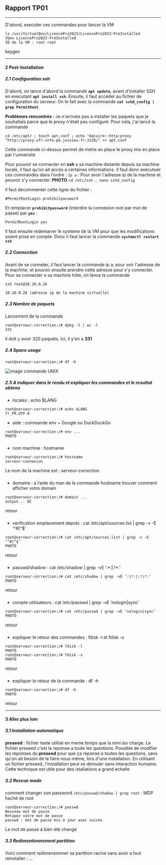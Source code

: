 ## Rapport TP01
<!-- nom machine : **ilias-debian** -->
<!-- domaine : **ufr-info-p6.jussieu.fr** -->
<!-- ufr-info-p6-jusieu.fr:3128 -->
<!-- bookworm - Stable -->
<!-- deb-ilias -->
<!-- user : root -->
<!-- mdp : debilias -->
___
D'abord, executer ces commandes pour lancer la VM
```shell
ls /usr/VirtualBox/LicencePro2023/LicencePro2023-PreInstalled
Vbox LicencePro2023-PreInstalled
ID de la VM : root root
```
keygen

---
#### 2 Post-Installation
##### 2.1 Configuration ssh

D'abord, on lance d'abord la commande **`apt update`**, avant d'installer SSH en executant **`apt install ssh`**. Ensuite, il faut accéder au fichier de configuration du serveur. On le fait avec la commande **`cat sshd_config | grep PermitRoot`**. 

**Problèmes rencontrés :** 
Je n'arrivais pas a installer les paquets que je souhaitais parce que le proxy n'était pas configuré. Pour cela, j'ai lancé la commande 
```shell
cd /etc/apt/ ; touch apt.conf ; echo "Aqcuire::http:proxy "http://proxy.ufr-info-p6.jussieu.fr:3128/" >> apt.conf
```  
Cette commande ci-dessus permet de metre en place le proxy mis en place par l'université

Pour pouvoir se connecter en **ssh** a sa machine distante depuis sa machine locale, il faut qu'on ait accès a certaines informations. Il faut donc exécutuer ces commandes dans l'ordre : `ip a` : Pour avoir l'adresse ip de la machine et pouvoir s'y connecter. 
**PHOTO**
`cd /etc/ssh ; nano sshd_config`

Il faut decommenter cette ligne du fichier : 
``` shell
#PermitRootLogin prohibitpassword 
```
Et remplacer **`prohibitpassword`** (interdire la connexion root par mot de passe) par **`yes`** : 
``` shell
PermitRootLogin yes 
```
Il faut ensuite redemarrer le systeme de la VM pour que les modifications soient prise en compte. Donc il faut lancer la commande **`systemctl restart ssh`**

##### 2.2 Connection
Avant de se conneter, il faut lancer la commande ip a, pour voir l'adresse de la machine, et pouvoir ensuite prendre cette adresse pour s'y connecter.
Pour se connecter a sa machine hôte, on lance la commande 
```shell
ssh root@10.20.0.26 
```
`10.20.0.26 (adresse ip de la machine virtuelle)`

##### 2.3 Nombre de paquets
Lancement de la commande 
```shell
root@serveur-correction:/# dpkg -l | wc -l
331
```
Il doit y avoir 320 paquets. Ici, il y'en a **331**

##### 2.4 Space usage
```shell
root@serveur-correction:/# df -h
```
![image commande UNIX](https://iassadki.github.io/rapport/images/df-h.jpg)
<!-- ![image commande UNIX](https://images.unsplash.com/photo-1695653422536-d1e9d449ce7b?ixlib=rb-4.0.3&ixid=M3wxMjA3fDF8MHxwaG90by1wYWdlfHx8fGVufDB8fHx8fA%3D%3D&auto=format&fit=crop&w=2070&q=80) -->


##### 2.5 A indiquer dans le rendu et expliquer les commandes et le resultat obtenu

###
- locales : echo $LANG 
``` shell 
root@serveur-correction:/# echo $LANG
fr_FR.UTF-8
```
- aide : commande env + Google ou DuckDuckGo
``` shell 
root@serveur-correction:/# env ...
PHOTO
```

###
- nom machine : hostname
``` shell 
root@serveur-correction:/# hostname
serveur-connexion
```
Le nom de la machine est : serveur-correction

###
- domaine : a l’aide du man de la commande hostname trouver comment afficher votre domain
``` shell 
root@serveur-correction:/# domain ...
output... DC
```
retour

###
- verification emplacement depots : cat /etc/apt/sources.list | grep 
-v -E ’^#|^$’
``` shell 
root@serveur-correction:/# cat /etc/apt/sources.list | grep -v -E ’^#|^$’
PHOTO
```
retour

###
- passwd/shadow : cat /etc/shadow | grep -vE ’:\*:|:!\*:’
``` shell 
root@serveur-correction:/# cat /etc/shadow | grep -vE ’:\*:|:!\*:’
PHOTO
```
retour


###
- compte utilisateurs : cat /etc/passwd | grep -vE ’nologin|sync’
``` shell 
root@serveur-correction:/# cat /etc/passwd | grep -vE ’nologin|sync’
PHOTO
```
retour

###
- expliquer le retour des commandes : fdisk -l et fdisk -x
``` shell 
root@serveur-correction:/# fdisk -l 
PHOTO
root@serveur-correction:/# fdisk -x
PHOTO
```
retour

###
- expliquer le retour de la commande : df -h
``` shell 
root@serveur-correction:/# df -h
PHOTO
```
retour


---

#### 3 Aller plus loin
##### 3.1 Installation automatique
**preseed** :  fichier texte utilisé en meme temps que la mini.iso charge. Le fichier preseed c'est la reponse a toute les questions. Possible de modifier les reponses du **preseed** pour que ça reponse à toutes les questions, sans qu'on ait besoin de le faire nous même, lors d'une installation. 
En utilisant un fichier preseed, l'installation peut se dérouler sans interaction humaine. Cette technique est utile pour des istallations a grand echelle

##### 3.2 Rescue mode
comment changer son password
``/etc/passwd/shadow | grep root`` : MDP haché de root

```shell
root@serveur-correction:/# passwd
Nouveau mot de passe
Retapez votre mot de passe
passwd : mot de passe mis à jour avec succès
```
Le mot de passe à bien été changé


##### 3.3 Redimentionnement partition
Voici comment redimensionner sa partition racine sans avoir a tout reinstaller : 
...



